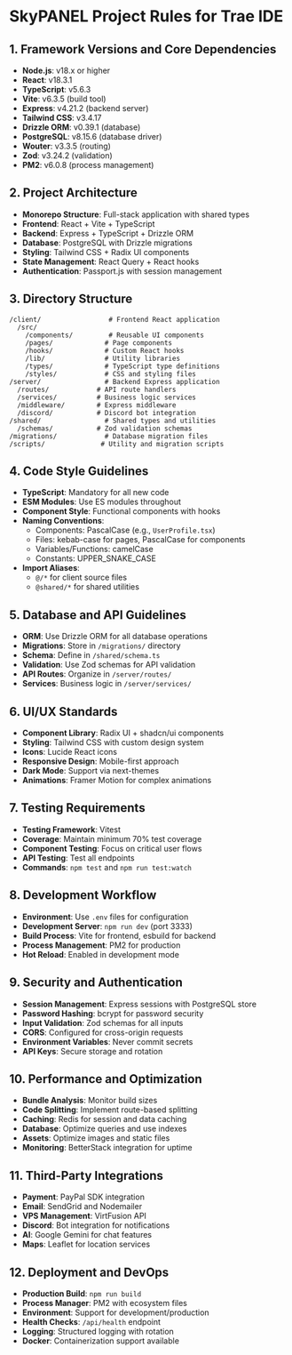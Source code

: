 # SkyPANEL Project Rules for Trae IDE

## 1. Framework Versions and Core Dependencies
   - **Node.js**: v18.x or higher
   - **React**: v18.3.1
   - **TypeScript**: v5.6.3
   - **Vite**: v6.3.5 (build tool)
   - **Express**: v4.21.2 (backend server)
   - **Tailwind CSS**: v3.4.17
   - **Drizzle ORM**: v0.39.1 (database)
   - **PostgreSQL**: v8.15.6 (database driver)
   - **Wouter**: v3.3.5 (routing)
   - **Zod**: v3.24.2 (validation)
   - **PM2**: v6.0.8 (process management)

## 2. Project Architecture
   - **Monorepo Structure**: Full-stack application with shared types
   - **Frontend**: React + Vite + TypeScript
   - **Backend**: Express + TypeScript + Drizzle ORM
   - **Database**: PostgreSQL with Drizzle migrations
   - **Styling**: Tailwind CSS + Radix UI components
   - **State Management**: React Query + React hooks
   - **Authentication**: Passport.js with session management

## 3. Directory Structure
   ```
   /client/                 # Frontend React application
     /src/
       /components/         # Reusable UI components
       /pages/             # Page components
       /hooks/             # Custom React hooks
       /lib/               # Utility libraries
       /types/             # TypeScript type definitions
       /styles/            # CSS and styling files
   /server/                # Backend Express application
     /routes/            # API route handlers
     /services/          # Business logic services
     /middleware/        # Express middleware
     /discord/           # Discord bot integration
   /shared/                # Shared types and utilities
     /schemas/           # Zod validation schemas
   /migrations/            # Database migration files
   /scripts/              # Utility and migration scripts
   ```

## 4. Code Style Guidelines
   - **TypeScript**: Mandatory for all new code
   - **ESM Modules**: Use ES modules throughout
   - **Component Style**: Functional components with hooks
   - **Naming Conventions**:
     - Components: PascalCase (e.g., `UserProfile.tsx`)
     - Files: kebab-case for pages, PascalCase for components
     - Variables/Functions: camelCase
     - Constants: UPPER_SNAKE_CASE
   - **Import Aliases**:
     - `@/*` for client source files
     - `@shared/*` for shared utilities

## 5. Database and API Guidelines
   - **ORM**: Use Drizzle ORM for all database operations
   - **Migrations**: Store in `/migrations/` directory
   - **Schema**: Define in `/shared/schema.ts`
   - **Validation**: Use Zod schemas for API validation
   - **API Routes**: Organize in `/server/routes/`
   - **Services**: Business logic in `/server/services/`

## 6. UI/UX Standards
   - **Component Library**: Radix UI + shadcn/ui components
   - **Styling**: Tailwind CSS with custom design system
   - **Icons**: Lucide React icons
   - **Responsive Design**: Mobile-first approach
   - **Dark Mode**: Support via next-themes
   - **Animations**: Framer Motion for complex animations

## 7. Testing Requirements
   - **Testing Framework**: Vitest
   - **Coverage**: Maintain minimum 70% test coverage
   - **Component Testing**: Focus on critical user flows
   - **API Testing**: Test all endpoints
   - **Commands**: `npm test` and `npm run test:watch`

## 8. Development Workflow
   - **Environment**: Use `.env` files for configuration
   - **Development Server**: `npm run dev` (port 3333)
   - **Build Process**: Vite for frontend, esbuild for backend
   - **Process Management**: PM2 for production
   - **Hot Reload**: Enabled in development mode

## 9. Security and Authentication
   - **Session Management**: Express sessions with PostgreSQL store
   - **Password Hashing**: bcrypt for password security
   - **Input Validation**: Zod schemas for all inputs
   - **CORS**: Configured for cross-origin requests
   - **Environment Variables**: Never commit secrets
   - **API Keys**: Secure storage and rotation

## 10. Performance and Optimization
   - **Bundle Analysis**: Monitor build sizes
   - **Code Splitting**: Implement route-based splitting
   - **Caching**: Redis for session and data caching
   - **Database**: Optimize queries and use indexes
   - **Assets**: Optimize images and static files
   - **Monitoring**: BetterStack integration for uptime

## 11. Third-Party Integrations
   - **Payment**: PayPal SDK integration
   - **Email**: SendGrid and Nodemailer
   - **VPS Management**: VirtFusion API
   - **Discord**: Bot integration for notifications
   - **AI**: Google Gemini for chat features
   - **Maps**: Leaflet for location services

## 12. Deployment and DevOps
   - **Production Build**: `npm run build`
   - **Process Manager**: PM2 with ecosystem files
   - **Environment**: Support for development/production
   - **Health Checks**: `/api/health` endpoint
   - **Logging**: Structured logging with rotation
   - **Docker**: Containerization support available
